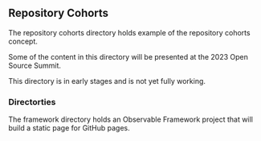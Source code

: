 ## Repository Cohorts

The repository cohorts directory holds example of the repository cohorts concept. 

Some of the content in this directory will be presented at the 2023 Open Source Summit.

This directory is in early stages and is not yet fully working.

### Directorties

The framework directory holds an Observable Framework project that will build a static page for GitHub pages. 
